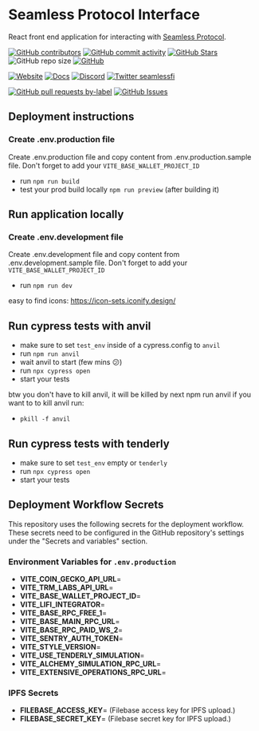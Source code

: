 # Seamless Protocol Interface

React front end application for interacting with [Seamless Protocol](https://seamlessprotocol.com/).

<!-- Badge row 1 - status -->

[![GitHub contributors](https://img.shields.io/github/contributors/seamless-protocol/seamless-interface)](https://github.com/seamless-protocol/seamless-interface/graphs/contributors)
[![GitHub commit activity](https://img.shields.io/github/commit-activity/w/seamless-protocol/seamless-interface)](https://github.com/seamless-protocol/seamless-interface/graphs/contributors)
[![GitHub Stars](https://img.shields.io/github/stars/seamless-protocol/seamless-interface.svg)](https://github.com/seamless-protocol/seamless-interface/stargazers)
![GitHub repo size](https://img.shields.io/github/repo-size/seamless-protocol/seamless-interface)
[![GitHub](https://img.shields.io/github/license/seamless-protocol/seamless-interface?color=blue)](https://github.com/seamless-protocol/seamless-interface/blob/master/LICENSE.md)

<!-- Badge row 2 - links and profiles -->

[![Website](https://img.shields.io/website-up-down-green-red/https/seamlessprotocol.com.svg)](https://seamlessprotocol.com)
[![Docs](https://img.shields.io/badge/docs-up-green)](https://docs.seamlessprotocol.com/)
[![Discord](https://img.shields.io/discord/1067165013397213286?label=discord)](https://discord.com/invite/seamlessprotocol)
[![Twitter seamlessfi](https://img.shields.io/twitter/follow/seamlessfi?style=social)](https://twitter.com/seamlessfi)

<!-- Badge row 3 - detailed status -->

[![GitHub pull requests by-label](https://img.shields.io/github/issues-pr-raw/seamless-protocol/seamless-interface)](https://github.com/seamless-protocol/seamless-interface/pulls)
[![GitHub Issues](https://img.shields.io/github/issues-raw/seamless-protocol/seamless-interface.svg)](https://github.com/seamless-protocol/seamless-interface/issues)

## Deployment instructions

### Create .env.production file

Create .env.production file and copy content from .env.production.sample file.
Don't forget to add your `VITE_BASE_WALLET_PROJECT_ID`

- run `npm run build`
- test your prod build locally `npm run preview` (after building it)

## Run application locally

### Create .env.development file

Create .env.development file and copy content from .env.development.sample file.
Don't forget to add your `VITE_BASE_WALLET_PROJECT_ID`

- run `npm run dev`

easy to find icons:
https://icon-sets.iconify.design/

## Run cypress tests with anvil

- make sure to set `test_env` inside of a cypress.config to `anvil`
- run `npm run anvil`
- wait anvil to start (few mins 😕)
- run `npx cypress open`
- start your tests

btw you don't have to kill anvil, it will be killed by next npm run anvil
if you want to to kill anvil run:

- `pkill -f anvil`

## Run cypress tests with tenderly

- make sure to set `test_env` empty or `tenderly`
- run `npx cypress open`
- start your tests

## Deployment Workflow Secrets

This repository uses the following secrets for the deployment workflow. These secrets need to be configured in the GitHub repository's settings under the "Secrets and variables" section.

### Environment Variables for `.env.production`

- **VITE_COIN_GECKO_API_URL**=
- **VITE_TRM_LABS_API_URL**=
- **VITE_BASE_WALLET_PROJECT_ID**=
- **VITE_LIFI_INTEGRATOR**=
- **VITE_BASE_RPC_FREE_1**=
- **VITE_BASE_MAIN_RPC_URL**=
- **VITE_BASE_RPC_PAID_WS_2**=
- **VITE_SENTRY_AUTH_TOKEN**=
- **VITE_STYLE_VERSION**=
- **VITE_USE_TENDERLY_SIMULATION**=
- **VITE_ALCHEMY_SIMULATION_RPC_URL**=
- **VITE_EXTENSIVE_OPERATIONS_RPC_URL**=

### IPFS Secrets

- **FILEBASE_ACCESS_KEY**= (Filebase access key for IPFS upload.)
- **FILEBASE_SECRET_KEY**= (Filebase secret key for IPFS upload.)
